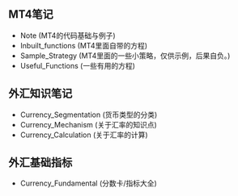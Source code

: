 ## MT4笔记
- Note (MT4的代码基础与例子)
- Inbuilt_functions (MT4里面自带的方程)
- Sample_Strategy (MT4里面的一些小策略，仅供示例，后果自负。)
- Useful_Functions (一些有用的方程)

## 外汇知识笔记
- Currency_Segmentation (货币类型的分类) 
- Currency_Mechanism (关于汇率的知识点)
- Currency_Calculation (关于汇率的计算)

## 外汇基础指标
- Currency_Fundamental (分数卡/指标大全)
